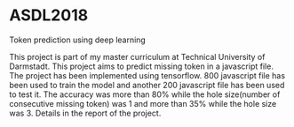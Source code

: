# ASDL2018
Token prediction using deep learning 

This project is part of my master curriculum at Technical University of Darmstadt. This project aims to predict missing token in a javascript file. The project has been implemented using tensorflow. 800 javascript file has been used to train the model and another 200 javascript file has been used to test it. The accuracy was more than 80% while the hole size(number of consecutive missing token) was 1 and more than 35% while the hole size was 3. Details in the report of the project.
